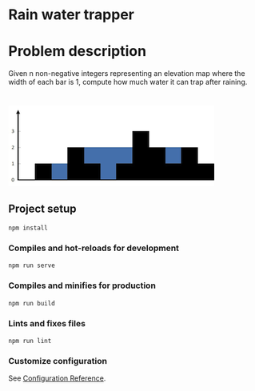 # Rain water trapper
# Problem description
Given n non-negative integers representing an elevation map where the width of each bar is 1, compute how much water it can trap after raining.
#
![alt text](https://github.com/mpaukov//water_trapper/blob/main/src/assets/img/rainwatertrap.png?raw=true)

## Project setup
```
npm install
```

### Compiles and hot-reloads for development
```
npm run serve
```

### Compiles and minifies for production
```
npm run build
```

### Lints and fixes files
```
npm run lint
```

### Customize configuration
See [Configuration Reference](https://cli.vuejs.org/config/).
